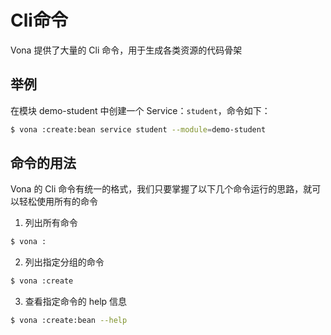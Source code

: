 # Cli命令

Vona 提供了大量的 Cli 命令，用于生成各类资源的代码骨架

## 举例

在模块 demo-student 中创建一个 Service：`student`，命令如下：

``` bash
$ vona :create:bean service student --module=demo-student
```

## 命令的用法

Vona 的 Cli 命令有统一的格式，我们只要掌握了以下几个命令运行的思路，就可以轻松使用所有的命令

1. 列出所有命令

``` bash
$ vona :
```

2. 列出指定分组的命令

``` bash
$ vona :create
```

3. 查看指定命令的 help 信息

``` bash
$ vona :create:bean --help
```


